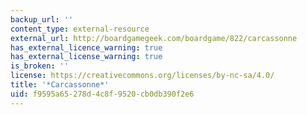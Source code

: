 ```yaml
---
backup_url: ''
content_type: external-resource
external_url: http://boardgamegeek.com/boardgame/822/carcassonne
has_external_licence_warning: true
has_external_license_warning: true
is_broken: ''
license: https://creativecommons.org/licenses/by-nc-sa/4.0/
title: '*Carcassonne*'
uid: f9595a65-278d-4c8f-9520-cb0db390f2e6
---
```

